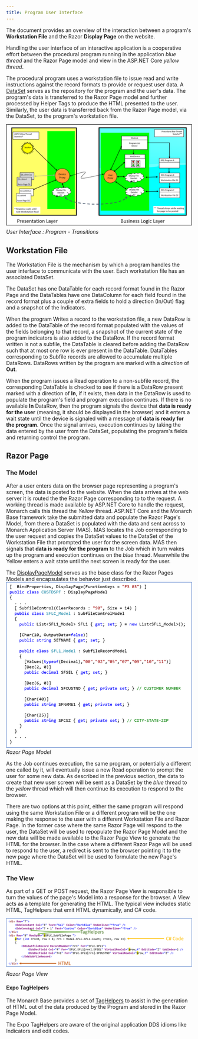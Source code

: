```yaml
---
title: Program User Interface
---
```


The document provides an overview of the interaction between a program's  **Workstation File** and the Razor **Display Page** on the website.

Handling the user interface of an interactive application is a cooperative effort between the procedural program running in the application *blue thread* and the Razor Page model and view in the ASP.NET Core *yellow thread*.

The procedural program uses a workstation file to issue read and write instructions against the record formats to provide or request user data. A [DataSet](//docs.microsoft.com/en-us/dotnet/api/system.data.dataset) serves as the repository for the program and the user's data. The program's data is transferred to the Razor Page model and further processed by Helper Tags to produce the HTML presented to the user. Similarly, the user data is transferred back from the Razor Page model, via the DataSet, to the program's workstation file.

![yellow-blue-transitions](images/yellow-blue-transitions.png)
_User Interface : Program - Transitions_

## Workstation File
The Workstation File is the mechanism by which a program handles the user interface to communicate with the user. Each workstation file has an associated DataSet.

The DataSet has one DataTable for each record format found in the Razor Page and the DataTables have one DataColumn for each field found in the record format plus a couple of extra fields to hold a direction (In/Out) flag and a snapshot of the Indicators.

When the program Writes a record to the workstation file, a new DataRow is added to the DataTable of the record format populated with the values of the fields belonging to that record, a snapshot of the current state of the program indicators is also added to the DataRow. If the record format written is not a subfile, the DataTable is cleared before adding the DataRow such that at most one row is ever present in the DataTable. DataTables corresponding to Subfile records are allowed to accumulate multiple DataRows. DataRows written by the program are marked with a *direction* of **Out**.

When the program issues a Read operation to a non-subfile record, the corresponding DataTable is checked to see if there is a DataRow present marked with a direction of **In**, if it exists, then data in the DataRow is used to populate the program's field and program execution continues. If there is no available **In** DataRow, then the program signals the device that **data is ready for the user** (meaning, it should be displayed in the browser) and it enters a wait state until the device is signaled with a message of **data is ready for the program**. Once the signal arrives, execution continues by taking the data entered by the user from the DataSet, populating the program's fields and returning control the program.

## Razor Page

### The Model
After a user enters data on the browser page representing a program's screen, the data is posted to the website. When the data arrives at the web server it is routed the the Razor Page corresponding to to the request. A working thread is made available by ASP.NET Core to handle the request, Monarch calls this thread the *Yellow* thread. ASP.NET Core and the Monarch Base framework take the submitted data and populate the Razor Page's Model, from there a DataSet is populated with the data and sent across to Monarch Application Server (MAS).  MAS locates the Job corresponding to the user request and copies the DataSet values to the DataSet of the Workstation File that prompted the user for the screen data. MAS then signals that **data is ready for the program** to the Job which in turn wakes up the program and execution continues on the *blue* thread. Meanwhile the Yellow enters a wait state until the next screen is ready for the user.

The [DisplayPageModel](../user-interface/qsys-expo-display-page-model.html) serves as the base class for the Razor Pages Models and encapsulates the behavior just described.
![Razor Page Model](images/razor-page-model.png)
_Razor Page Model_

As the Job continues execution, the same program, or potentially a different one called by it, will eventually issue a new Read operation to prompt the user for some new data.  As described in the previous section, the data to create that new user screen will be sent as a DataSet by the *blue* thread to the *yellow* thread which will then continue its execution to respond to the browser.

There are two options at this point, either the same program will respond using the same Workstation File or a different program will be the one making the response to the user with a different Workstation File and Razor Page.  In the former case where the same Razor Page will respond to the user, the DataSet will be used to repopulate the Razor Page Model and the new data will be made available to the Razor Page View to generate the HTML for the browser. In the case where a different Razor Page will be used to respond to the user, a redirect is sent to the browser pointing it to the new page where the DataSet will be used to formulate the new Page's HTML.

### The View
As part of a GET or POST request, the Razor Page View is responsible to turn the values of the page's Model into a response for the browser.  A View acts as a template for generating the HTML. The typical view includes static HTML, TagHelpers that emit HTML dynamically, and C# code.

![Razor Page View](images/razor-page-view.png)
_Razor Page View_

#### Expo TagHelpers
The Monarch Base provides a set of [TagHelpers](../user-interface/qsys-expo-dds-elements.html) to assist in the generation of HTML out of the data produced by the Program and stored in the Razor Page Model.  

The Expo TagHelpers are aware of the original application DDS idioms like Indicators and edit codes.


